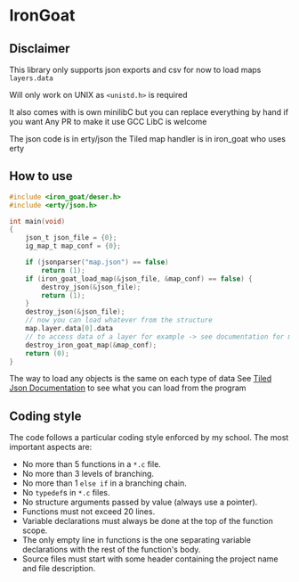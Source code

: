# IronGoat

## Disclaimer

This library only supports json exports and csv for now to load maps `layers.data`

Will only work on UNIX as `<unistd.h>` is required

It also comes with is own minilibC but you can replace everything by hand if you want
Any PR to make it use GCC LibC is welcome

The json code is in erty/json the Tiled map handler is in iron_goat who uses erty

## How to use

```c
#include <iron_goat/deser.h>
#include <erty/json.h>

int main(void)
{
    json_t json_file = {0};
    ig_map_t map_conf = {0};

    if (jsonparser("map.json") == false)
        return (1);
    if (iron_goat_load_map(&json_file, &map_conf) == false) {
        destroy_json(&json_file);
        return (1);
    }
    destroy_json(&json_file);
    // now you can load whatever from the structure
    map.layer.data[0].data
    // to access data of a layer for example -> see documentation for more
    destroy_iron_goat_map(&map_conf);
    return (0);
}
```

The way to load any objects is the same on each type of data
See [Tiled Json Documentation](https://doc.mapeditor.org/en/stable/reference/json-map-format/) to see what you can load from the program

## Coding style

The code follows a particular coding style enforced by my school. The most
important aspects are:
- No more than 5 functions in a `*.c` file.
- No more than 3 levels of branching.
- No more than 1 `else if` in a branching chain.
- No `typedef`s in `*.c` files.
- No structure arguments passed by value (always use a pointer).
- Functions must not exceed 20 lines.
- Variable declarations must always be done at the top of the function scope.
- The only empty line in functions is the one separating variable declarations
  with the rest of the function's body.
- Source files must start with some header containing the project name and file
  description.
